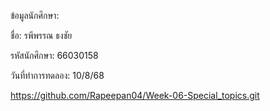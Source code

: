 ข้อมูลนักศึกษา:

ชื่อ: รพีพรรณ ธงชัย

รหัสนักศึกษา: 66030158

วันที่ทำการทดลอง: 10/8/68

https://github.com/Rapeepan04/Week-06-Special_topics.git
